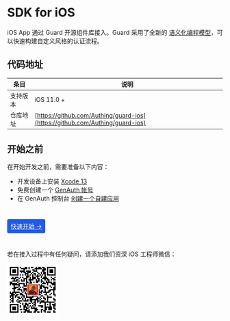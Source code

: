 # SDK for iOS

<LastUpdated/>

iOS App 通过 Guard 开源组件库接入。Guard 采用了全新的 [语义化编程模型](https://github.com/Authing/guard-android/blob/master/doc/topics/design.md)，可以快速构建自定义风格的认证流程。

## 代码地址

| 条目     | 说明                                                                         |
| -------- | ---------------------------------------------------------------------------- |
| 支持版本 | iOS 11.0 +                                                                   |
| 仓库地址 | [https://github.com/Authing/guard-ios](https://github.com/Authing/guard-ios) |

## 开始之前

在开始开发之前，需要准备以下内容：

- 开发设备上安装 [Xcode 13](https://developer.apple.com/xcode/)
- 免费创建一个 [GenAuth 帐号](https://www.genauth.ai/)
- 在 GenAuth 控制台 [创建一个自建应用](/guides/app-new/create-app/create-app.md)

<br>

<span style="background-color: #215ae5;a:link:color:#FFF;padding:8px;border-radius: 4px;"><a href="./quick.html" style="color:#FFF;">快速开始 →</a>
</span>

<br>

若在接入过程中有任何疑问，请添加我们资深 iOS 工程师微信：

<img src="./images/jnMarsWechat.png" alt="drawing" width="120" height="120"/>
